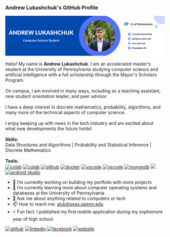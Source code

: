 ### Andrew Lukashchuk's GitHub Profile

![Andrew Lukashchuk](https://raw.githubusercontent.com/lukashchu/lukashchu/main/about.png)

Hello! My name is **Andrew Lukashchuk**. I am an accelerated master's student at the University of Pennsylvania studying computer science and artificial intelligence with a full scholarship through the Mayor's Scholars Program.<br>
<br>
On campus, I am involved in many ways, including as a teaching assistant, new student orientation leader, and peer advisor.<br>
<br>
I have a deep interest in discrete mathematics, probability, algorithms, and many more of the technical aspects of computer science.<br>
<br>
I enjoy keeping up with news in the tech industry and am excited about what new developments the future holds!<br>
<br>
**Skills:**<br>
Data Structures and Algorithms | Probability and Statistical Inference | Discrete Mathematics<br>
<br>
**Tools:**<br>
[<img src='https://git-scm.com/images/logos/downloads/Git-Icon-1788C.png' alt='colab' height='40'>](https://git-scm.com/)
[<img src='https://upload.wikimedia.org/wikipedia/commons/thumb/9/93/Amazon_Web_Services_Logo.svg/150px-Amazon_Web_Services_Logo.svg.png' alt='colab' height='40'>](https://aws.amazon.com/)
[<img src='https://upload.wikimedia.org/wikipedia/commons/thumb/c/c2/GitHub_Invertocat_Logo.svg/200px-GitHub_Invertocat_Logo.svg.png' alt='github' height='40'>](https://github.com/)
[<img src='https://images.crunchbase.com/image/upload/c_lpad,f_auto,q_auto:eco,dpr_1/ywjqppks5ffcnbfjuttq' alt='docker' height='40'>](https://www.docker.com/)
[<img src='https://upload.wikimedia.org/wikipedia/commons/thumb/9/9a/Visual_Studio_Code_1.35_icon.svg/75px-Visual_Studio_Code_1.35_icon.svg.png' alt='vscode' height='40'>](https://code.visualstudio.com/)
[<img src='https://pandas.pydata.org/static/img/pandas_mark.svg' alt='vscode' height='40'>](https://pandas.pydata.org/)
[<img src='https://images.crunchbase.com/image/upload/c_lpad,f_auto,q_auto:eco,dpr_1/erkxwhl1gd48xfhe2yld' alt='mongodb' height='40'>](https://www.mongodb.com/)
[<img src='https://cdn.icon-icons.com/icons2/2699/PNG/512/apache_spark_logo_icon_170560.png' height='40'>](https://spark.apache.org/)
[<img src='https://upload.wikimedia.org/wikipedia/commons/thumb/9/95/Android_Studio_Icon_3.6.svg/512px-Android_Studio_Icon_3.6.svg.png?20210301045217' alt='android studio' height='40'>](https://developer.android.com/studio)

- 🔭 I’m currently working on building my portfolio with more projects
- 🌱 I’m currently learning more about computer operating systems and databases at the University of Pennsylvania
- 💬 Ask me about anything related to computers or tech
- 📫 How to reach me: aluk@seas.upenn.edu
- ⚡ Fun fact: I published my first mobile application during my sophomore year of high school

[<img src='https://cdn.jsdelivr.net/npm/simple-icons@3.0.1/icons/github.svg' alt='github' height='40'>](https://github.com/lukashchu) [<img src='https://cdn.jsdelivr.net/npm/simple-icons@3.0.1/icons/linkedin.svg' alt='linkedin' height='40'>](https://www.linkedin.com/in/andrewlukashchuk/) [<img src='https://simpleicons.org/icons/facebook.svg' alt='facebook' height='40'>](https://www.facebook.com/lukashchu) [<img src='https://cdn.jsdelivr.net/npm/simple-icons@3.0.1/icons/icloud.svg' alt='website' height='40'>](https://aluk.tech/)

